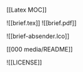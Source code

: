 [[Latex MOC]] 


![[brief.tex]]
![[brief.pdf]]

![[brief-absender.lco]]

[[000 media/README]]

![[LICENSE]]